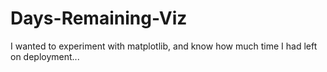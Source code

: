 # Days-Remaining-Viz
I wanted to experiment with matplotlib, and know how much time I had left on deployment...
